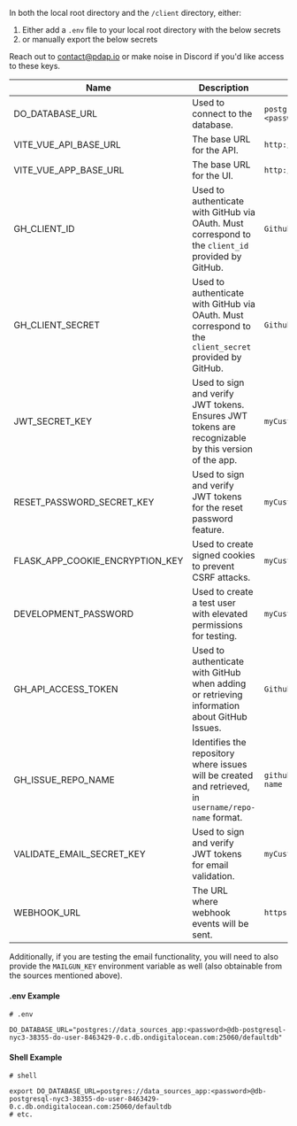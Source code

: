 In both the local root directory and the `/client` directory, either:
1. Either add a `.env` file to your local root directory with the below secrets
2. or manually export the below secrets

Reach out to contact@pdap.io or make noise in Discord if you'd like access to these keys.


| Name                            | Description                                                                                           | Example                                         |
| ------------------------------- |-------------------------------------------------------------------------------------------------------|-------------------------------------------------|
| DO_DATABASE_URL                 | Used to connect to the database.                                                                      | `postgres://data_sources_app:<password>@db-url` |
| VITE_VUE_API_BASE_URL           | The base URL for the API.                                                                             | `http://localhost:5000`                         |
| VITE_VUE_APP_BASE_URL           | The base URL for the UI.                                                                              | `http://localhost:8888`                         |
| GH_CLIENT_ID                    | Used to authenticate with GitHub via OAuth. Must correspond to the `client_id` provided by GitHub.    | `GithubProvidedClientId`                        |
| GH_CLIENT_SECRET                | Used to authenticate with GitHub via OAuth. Must correspond to the `client_secret` provided by GitHub. | `GithubProvidedClientSecret`                    |
| JWT_SECRET_KEY                  | Used to sign and verify JWT tokens. Ensures JWT tokens are recognizable by this version of the app.   | `myCustomJwtSecretKey`                          |
| RESET_PASSWORD_SECRET_KEY       | Used to sign and verify JWT tokens for the reset password feature.                                    | `myCustomResetPasswordSecretKey`                |
| FLASK_APP_COOKIE_ENCRYPTION_KEY | Used to create signed cookies to prevent CSRF attacks.                                                | `myCustomFlaskAppSecretKey`                     |
| DEVELOPMENT_PASSWORD            | Used to create a test user with elevated permissions for testing.                                     | `myCustomDevelopmentPassword`                   |
| GH_API_ACCESS_TOKEN             | Used to authenticate with GitHub when adding or retrieving information about GitHub Issues.           | `GithubProvidedAccessToken`                     |
| GH_ISSUE_REPO_NAME              | Identifies the repository where issues will be created and retrieved, in `username/repo-name` format. | `github-username/github-repo-name`              |
| VALIDATE_EMAIL_SECRET_KEY       | Used to sign and verify JWT tokens for email validation.                                              | `myCustomValidateEmailSecretKey`                |
| WEBHOOK_URL                     | The URL where webhook events will be sent.                                                            | `https://example.com/webhook`                   |

Additionally, if you are testing the email functionality, you will need to also provide the `MAILGUN_KEY` environment variable as well (also obtainable from the sources mentioned above).

#### .env Example
```
# .env

DO_DATABASE_URL="postgres://data_sources_app:<password>@db-postgresql-nyc3-38355-do-user-8463429-0.c.db.ondigitalocean.com:25060/defaultdb"

```

#### Shell Example
```shell
# shell

export DO_DATABASE_URL=postgres://data_sources_app:<password>@db-postgresql-nyc3-38355-do-user-8463429-0.c.db.ondigitalocean.com:25060/defaultdb
# etc.
```